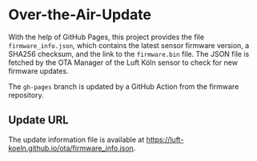 # Over-the-Air-Update

With the help of GitHub Pages, this project provides the file `firmware_info.json`, which contains the latest sensor firmware version, a SHA256 checksum, and the link to the `firmware.bin` file.
The JSON file is fetched by the OTA Manager of the Luft Köln sensor to check for new firmware updates.

The `gh-pages` branch is updated by a GitHub Action from the firmware repository.

## Update URL

The update information file is available at https://luft-koeln.github.io/ota/firmware_info.json.